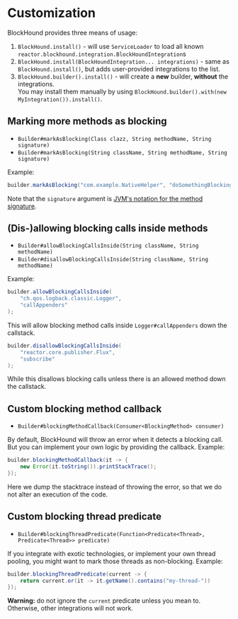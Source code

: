 # Customization

BlockHound provides three means of usage:
1. `BlockHound.install()` - will use `ServiceLoader` to load all known `reactor.blockhound.integration.BlockHoundIntegration`s
1. `BlockHound.install(BlockHoundIntegration... integrations)` - same as `BlockHound.install()`, but adds user-provided integrations to the list.
1. `BlockHound.builder().install()` - will create a **new** builder, **without** the integrations.  
You may install them manually by using `BlockHound.builder().with(new MyIntegration()).install()`.

## Marking more methods as blocking
* `Builder#markAsBlocking(Class clazz, String methodName, String signature)`
* `Builder#markAsBlocking(String className, String methodName, String signature)`

Example:
```java
builder.markAsBlocking("com.example.NativeHelper", "doSomethingBlocking", "(I)V");
```

Note that the `signature` argument is
[JVM's notation for the method signature](https://docs.oracle.com/javase/7/docs/technotes/guides/jni/spec/types.html#wp276).

## (Dis-)allowing blocking calls inside methods
* `Builder#allowBlockingCallsInside(String className, String methodName)`
* `Builder#disallowBlockingCallsInside(String className, String methodName)`

Example:
```java
builder.allowBlockingCallsInside(
    "ch.qos.logback.classic.Logger",
    "callAppenders"
);
```
This will allow blocking method calls inside `Logger#callAppenders` down the callstack.

```java
builder.disallowBlockingCallsInside(
    "reactor.core.publisher.Flux",
    "subscribe"
);
```
While this disallows blocking calls unless there is an allowed method down the callstack.

## Custom blocking method callback
* `Builder#blockingMethodCallback(Consumer<BlockingMethod> consumer)`

By default, BlockHound will throw an error when it detects a blocking call.  
But you can implement your own logic by providing the callback. Example:
```java
builder.blockingMethodCallback(it -> {
    new Error(it.toString()).printStackTrace();
});
```
Here we dump the stacktrace instead of throwing the error, so that we do not alter an execution of the code.

## Custom blocking thread predicate
* `Builder#blockingThreadPredicate(Function<Predicate<Thread>, Predicate<Thread>> predicate)`

If you integrate with exotic technologies, or implement your own thread pooling,
you might want to mark those threads as non-blocking. Example:
```java
builder.blockingThreadPredicate(current -> {
    return current.or(it -> it.getName().contains("my-thread-"))
});
```

**Warning:** do not ignore the `current` predicate unless you mean to.
Otherwise, other integrations will not work.

